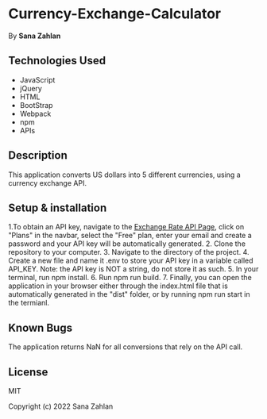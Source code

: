 # Currency-Exchange-Calculator
By **Sana Zahlan** 

## Technologies Used  
* JavaScript 
* jQuery
* HTML
* BootStrap
* Webpack
* npm
* APIs

## Description 
This application converts US dollars into 5 different currencies, using a currency exchange API.

## Setup & installation
1.To obtain an API key, navigate to the [Exchange Rate API Page](https://www.exchangerate-api.com), click on "Plans" in the navbar, select the "Free" plan, enter your email and create a password and your API key will be automatically generated. 
2. Clone the repository to your computer.
3. Navigate to the directory of the project.
4. Create a new file and name it .env to store your API key in a variable called API_KEY. Note: the API key is NOT a string, do not store it as such.
5. In your terminal, run npm install.
6. Run npm run build. 
7. Finally, you can open the application in your browser either through the index.html file that is automatically generated in the "dist" folder, or by running npm run start in the termianl.

## Known Bugs
The application returns NaN for all conversions that rely on the API call. 

## License 
MIT 

Copyright (c) 2022 Sana Zahlan 
